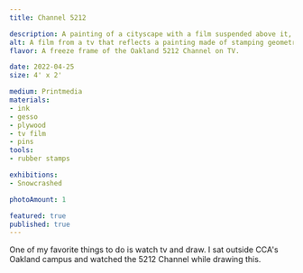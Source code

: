```yaml
---
title: Channel 5212

description: A painting of a cityscape with a film suspended above it, creating a hologrphic effect.
alt: A film from a tv that reflects a painting made of stamping geometric shapes in ways that distrupt your eye movement.
flavor: A freeze frame of the Oakland 5212 Channel on TV.

date: 2022-04-25
size: 4' x 2'

medium: Printmedia
materials:
- ink
- gesso
- plywood
- tv film
- pins
tools:
- rubber stamps

exhibitions:
- Snowcrashed

photoAmount: 1

featured: true
published: true
---
```

One of my favorite things to do is watch tv and draw.
I sat outside CCA's Oakland campus and watched the 5212 Channel while drawing this.
